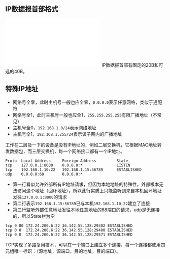 ## IP数据报首部格式
![IP数据报格式](IP数据报格式.md)
IP数据报首部有固定的20B和可选的40B。

## 特殊IP地址
- 网络号全零，此时主机号一般也应全零，`0.0.0.0`表示任意网络，类似于通配符
- 网络号全1，此时主机号一般也应全1，`255.255.255.255`有限广播地址（不常见）
- 主机号全0，`192.168.1.0/24`表示网络地址
- 主机号全1，`192.168.1.255/24`表示该子网内的广播地址


工作在二层及一下的设备是没有IP地址的，例如二层交换机，它根据MAC地址转发数据包，而三层交换机，每一个网络接口都有一个IP地址。


```
Proto  Local Address     Foreign Address         State
tcp    127.0.0.1:8000    0.0.0.0:*               LISTEN
tcp    192.168.1.10:22   192.168.1.15:56789      ESTABLISHED
udp    0.0.0.0:68        0.0.0.0:*
```
- 第一行看似允许外部所有IP地址请求，但因为本地地址的特殊性，外部根本无法访问这个地址（回环地址），所以此行实质上只能监听到来自本机回环地址发往`127.0.0.1:8000`的请求
- 第二行表示`192.168.1.15:56789`已与本机`192.168.1.10:22`建立了连接
- 第三行监听外部任意地址发往本地任意地址的68端口的请求，udp是无连接的，所以State栏为空


```
tcp 0 80 172.24.200.6:22 36.142.55.128:29302 ESTABLISHED 
tcp 0 0  172.24.200.6:22 36.142.55.128:29480 ESTABLISHED 
tcp 0 0  172.24.200.6:22 36.142.55.128:29571 ESTABLISHED
```
TCP实现了多路复用技术，可以在一个端口上建立多个连接，每一个连接都使用四元组唯一标识：（源地址，源端口，目的地址，目的端口）。